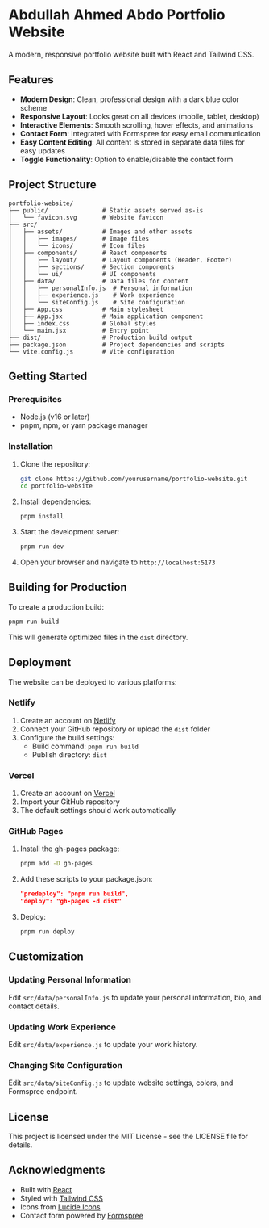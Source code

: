 # Abdullah Ahmed Abdo Portfolio Website

A modern, responsive portfolio website built with React and Tailwind CSS.

## Features

- **Modern Design**: Clean, professional design with a dark blue color scheme
- **Responsive Layout**: Looks great on all devices (mobile, tablet, desktop)
- **Interactive Elements**: Smooth scrolling, hover effects, and animations
- **Contact Form**: Integrated with Formspree for easy email communication
- **Easy Content Editing**: All content is stored in separate data files for easy updates
- **Toggle Functionality**: Option to enable/disable the contact form

## Project Structure

```
portfolio-website/
├── public/               # Static assets served as-is
│   └── favicon.svg       # Website favicon
├── src/
│   ├── assets/           # Images and other assets
│   │   ├── images/       # Image files
│   │   └── icons/        # Icon files
│   ├── components/       # React components
│   │   ├── layout/       # Layout components (Header, Footer)
│   │   ├── sections/     # Section components
│   │   └── ui/           # UI components
│   ├── data/             # Data files for content
│   │   ├── personalInfo.js  # Personal information
│   │   ├── experience.js    # Work experience
│   │   └── siteConfig.js    # Site configuration
│   ├── App.css           # Main stylesheet
│   ├── App.jsx           # Main application component
│   ├── index.css         # Global styles
│   └── main.jsx          # Entry point
├── dist/                 # Production build output
├── package.json          # Project dependencies and scripts
└── vite.config.js        # Vite configuration
```

## Getting Started

### Prerequisites

- Node.js (v16 or later)
- pnpm, npm, or yarn package manager

### Installation

1. Clone the repository:
   ```bash
   git clone https://github.com/yourusername/portfolio-website.git
   cd portfolio-website
   ```

2. Install dependencies:
   ```bash
   pnpm install
   ```

3. Start the development server:
   ```bash
   pnpm run dev
   ```

4. Open your browser and navigate to `http://localhost:5173`

## Building for Production

To create a production build:

```bash
pnpm run build
```

This will generate optimized files in the `dist` directory.

## Deployment

The website can be deployed to various platforms:

### Netlify

1. Create an account on [Netlify](https://www.netlify.com/)
2. Connect your GitHub repository or upload the `dist` folder
3. Configure the build settings:
   - Build command: `pnpm run build`
   - Publish directory: `dist`

### Vercel

1. Create an account on [Vercel](https://vercel.com/)
2. Import your GitHub repository
3. The default settings should work automatically

### GitHub Pages

1. Install the gh-pages package:
   ```bash
   pnpm add -D gh-pages
   ```

2. Add these scripts to your package.json:
   ```json
   "predeploy": "pnpm run build",
   "deploy": "gh-pages -d dist"
   ```

3. Deploy:
   ```bash
   pnpm run deploy
   ```

## Customization

### Updating Personal Information

Edit `src/data/personalInfo.js` to update your personal information, bio, and contact details.

### Updating Work Experience

Edit `src/data/experience.js` to update your work history.

### Changing Site Configuration

Edit `src/data/siteConfig.js` to update website settings, colors, and Formspree endpoint.

## License

This project is licensed under the MIT License - see the LICENSE file for details.

## Acknowledgments

- Built with [React](https://reactjs.org/)
- Styled with [Tailwind CSS](https://tailwindcss.com/)
- Icons from [Lucide Icons](https://lucide.dev/)
- Contact form powered by [Formspree](https://formspree.io/)

